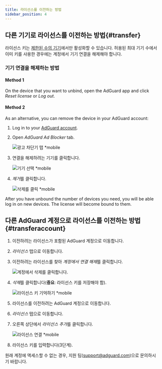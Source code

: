 ```yaml
---
title: 라이선스를 이전하는 방법
sidebar_position: 4
---
```


## 다른 기기로 라이선스를 이전하는 방법{#transfer}

라이선스 키는 [제한된 수의 기기](../what-is)에서만 활성화할 수 있습니다. 허용된 최대 기기 수에서 이미 키를 사용한 경우에는 계정에서 기기 연결을 해제해야 합니다.

### 기기 연결을 해제하는 방법

#### Method 1

On the device that you want to unbind, open the AdGuard app and click *Reset license* or *Log out*.

#### Method 2

As an alternative, you can remove the device in your AdGuard account:

1. Log in to your [AdGuard account](https://adguardaccount.com/).

1. Open *AdGuard Ad Blocker* tab.

    ![광고 차단기 탭 *mobile](https://cdn.adtidy.org/content/kb/ad_blocker/general/newaccount-unbind-device-0.png)

1. 연결을 해제하려는 기기를 클릭합니다.

    ![기기 선택 *mobile](https://cdn.adtidy.org/content/kb/ad_blocker/general/newaccount-unbind-device-1.png)

1. *제거*를 클릭합니다.

    ![삭제를 클릭 *mobile](https://cdn.adtidy.org/content/kb/ad_blocker/general/newaccount-unbind-device-2.png)

After you have unbound the number of devices you need, you will be able log in on new devices. The license will become bound to them.

## 다른 AdGuard 계정으로 라이선스를 이전하는 방법{#transferaccount}

1. 이전하려는 라이선스가 포함된 AdGuard 계정으로 이동합니다.

1. *라이선스* 탭으로 이동합니다.

1. 이전하려는 라이선스를 찾아 *계정에서 연결 해제*를 클릭합니다.

    ![계정에서 삭제를 클릭합니다.](https://cdn.adtidy.org/content/kb/ad_blocker/general/newaccount-transfer-to-account.png)

1. *삭제*를 클릭합니다(**중요**: 라이선스 키를 저장해야 함).

    ![라이선스 키 기억하기 *mobile](https://cdn.adtidy.org/content/kb/ad_blocker/general/newaccount-transfer-to-account-1.png)

1. 라이선스를 이전하려는 AdGuard 계정으로 이동합니다.

1. *라이선스* 탭으로 이동합니다.

1. 오른쪽 상단에서 *라이선스 추가*를 클릭합니다.

    ![라이선스 연결 *mobile](https://cdn.adtidy.org/content/kb/ad_blocker/general/newaccount-transfer-to-account-2.png)

1. 라이선스 키를 입력합니다(3단계).

원래 계정에 액세스할 수 없는 경우, 지원 팀(support@adguard.com)으로 문의하시기 바랍니다.
